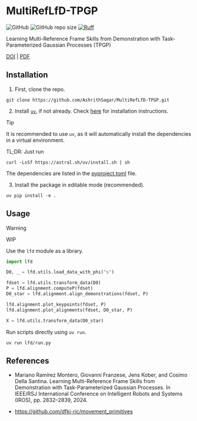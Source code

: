 # MultiRefLfD-TPGP

![GitHub](https://img.shields.io/github/license/AshrithSagar/MultiRefLfD-TPGP)
![GitHub repo size](https://img.shields.io/github/repo-size/AshrithSagar/MultiRefLfD-TPGP)
[![Ruff](https://img.shields.io/endpoint?url=https://raw.githubusercontent.com/astral-sh/ruff/main/assets/badge/v2.json)](https://github.com/astral-sh/ruff)

Learning Multi-Reference Frame Skills from Demonstration with Task-Parameterized Gaussian Processes (TPGP)

[DOI](https://doi.org/10.1109/IROS58592.2024.10803060)
|
[PDF](http://www.jenskober.de/publications/RamirezMontero2024IROS.pdf)

## Installation

1. First, clone the repo.

```shell
git clone https://github.com/AshrithSagar/MultiRefLfD-TPGP.git
```

2. Install [`uv`](https://docs.astral.sh/uv/), if not already.
   Check [here](https://docs.astral.sh/uv/getting-started/installation/) for installation instructions.

> [!TIP]
> It is recommended to use `uv`, as it will automatically install the dependencies in a virtual environment.

TL;DR: Just run

```shell
curl -LsSf https://astral.sh/uv/install.sh | sh
```

The dependencies are listed in the [pyproject.toml](pyproject.toml) file.

3. Install the package in editable mode (recommended).

```shell
uv pip install -e .
```

## Usage

> [!WARNING]
> WIP

Use the `lfd` module as a library.

```python
import lfd

D0, _ = lfd.utils.load_data_with_phi("s")

fdset = lfd.utils.transform_data(D0)
P = lfd.alignment.computeP(fdset)
D0_star = lfd.alignment.align_demonstrations(fdset, P)

lfd.alignment.plot_keypoints(fdset, P)
lfd.alignment.plot_alignments(fdset, D0_star, P)

X = lfd.utils.transform_data(D0_star)
```

Run scripts directly using `uv run`.

```shell
uv run lfd/run.py
```

## References

- Mariano Ramírez Montero, Giovanni Franzese, Jens Kober, and Cosimo Della Santina. Learning Multi-Reference Frame Skills from Demonstration with Task-Parameterized Gaussian Processes. In IEEE/RSJ International Conference on Intelligent Robots and Systems (IROS), pp. 2832–2839, 2024.

- <https://github.com/dfki-ric/movement_primitives>
